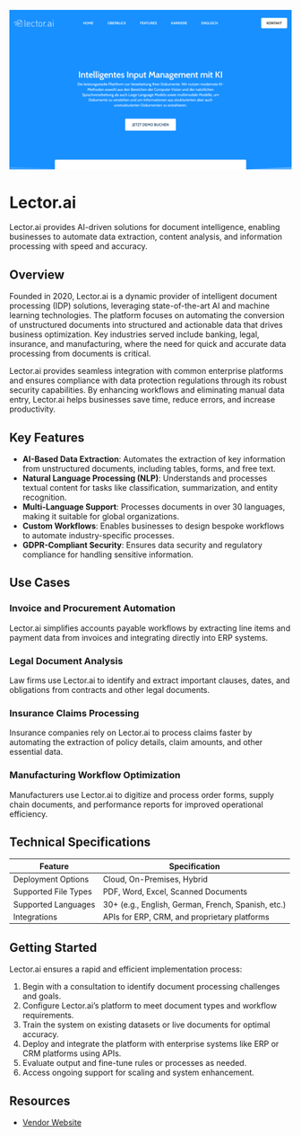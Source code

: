 ![Lector.ai  ](./assets/lector-ai.png)

# Lector.ai  
  
Lector.ai provides AI-driven solutions for document intelligence, enabling businesses to automate data extraction, content analysis, and information processing with speed and accuracy.  

## Overview  
Founded in 2020, Lector.ai is a dynamic provider of intelligent document processing (IDP) solutions, leveraging state-of-the-art AI and machine learning technologies. The platform focuses on automating the conversion of unstructured documents into structured and actionable data that drives business optimization. Key industries served include banking, legal, insurance, and manufacturing, where the need for quick and accurate data processing from documents is critical.  

Lector.ai provides seamless integration with common enterprise platforms and ensures compliance with data protection regulations through its robust security capabilities. By enhancing workflows and eliminating manual data entry, Lector.ai helps businesses save time, reduce errors, and increase productivity.  

## Key Features  
- **AI-Based Data Extraction**: Automates the extraction of key information from unstructured documents, including tables, forms, and free text.  
- **Natural Language Processing (NLP)**: Understands and processes textual content for tasks like classification, summarization, and entity recognition.  
- **Multi-Language Support**: Processes documents in over 30 languages, making it suitable for global organizations.  
- **Custom Workflows**: Enables businesses to design bespoke workflows to automate industry-specific processes.  
- **GDPR-Compliant Security**: Ensures data security and regulatory compliance for handling sensitive information.  

## Use Cases  
### Invoice and Procurement Automation  
Lector.ai simplifies accounts payable workflows by extracting line items and payment data from invoices and integrating directly into ERP systems.  

### Legal Document Analysis  
Law firms use Lector.ai to identify and extract important clauses, dates, and obligations from contracts and other legal documents.  

### Insurance Claims Processing  
Insurance companies rely on Lector.ai to process claims faster by automating the extraction of policy details, claim amounts, and other essential data.  

### Manufacturing Workflow Optimization  
Manufacturers use Lector.ai to digitize and process order forms, supply chain documents, and performance reports for improved operational efficiency.  

## Technical Specifications  

| Feature              | Specification                         |  
|----------------------|---------------------------------------|  
| Deployment Options   | Cloud, On-Premises, Hybrid            |  
| Supported File Types | PDF, Word, Excel, Scanned Documents   |  
| Supported Languages  | 30+ (e.g., English, German, French, Spanish, etc.) |  
| Integrations         | APIs for ERP, CRM, and proprietary platforms |  

## Getting Started  
Lector.ai ensures a rapid and efficient implementation process:  
1. Begin with a consultation to identify document processing challenges and goals.  
2. Configure Lector.ai’s platform to meet document types and workflow requirements.  
3. Train the system on existing datasets or live documents for optimal accuracy.  
4. Deploy and integrate the platform with enterprise systems like ERP or CRM platforms using APIs.  
5. Evaluate output and fine-tune rules or processes as needed.  
6. Access ongoing support for scaling and system enhancement.  

## Resources  
- [Vendor Website](https://www.lector.ai/)  

